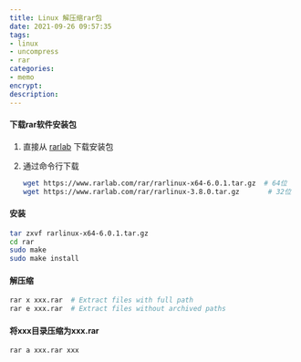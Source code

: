 ```yaml
---
title: Linux 解压缩rar包
date: 2021-09-26 09:57:35
tags:
- linux
- uncompress
- rar
categories:
- memo
encrypt:
description:
---
```




#### 下载rar软件安装包

1. 直接从 [rarlab]( https://www.rarlab.com/download.htm) 下载安装包

2. 通过命令行下载

   ```bash
   wget https://www.rarlab.com/rar/rarlinux-x64-6.0.1.tar.gz  # 64位
   wget https://www.rarlab.com/rar/rarlinux-3.8.0.tar.gz	   # 32位
   ```



#### 安装


```bash
tar zxvf rarlinux-x64-6.0.1.tar.gz
cd rar
sudo make
sudo make install
```



#### 解压缩

```bash
rar x xxx.rar  # Extract files with full path
rar e xxx.rar  # Extract files without archived paths
```



<!-- more -->



#### 将xxx目录压缩为xxx.rar

```bash
rar a xxx.rar xxx
```


